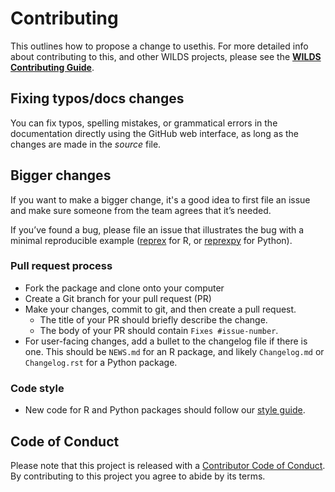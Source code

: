 <!-- 
Maintainers: This issue template comes from https://github.com/getwilds/.github
You're encouraged to add your own that's optimized for your repo -->

# Contributing

This outlines how to propose a change to usethis. 
For more detailed info about contributing to this, and other WILDS projects, please see the
[**WILDS Contributing Guide**](https://getwilds.org/guide/). 

## Fixing typos/docs changes

You can fix typos, spelling mistakes, or grammatical errors in the documentation directly using the GitHub web interface, as long as the changes are made in the _source_ file. 

## Bigger changes

If you want to make a bigger change, it's a good idea to first file an issue and make sure someone from the team agrees that it’s needed. 

If you’ve found a bug, please file an issue that illustrates the bug with a minimal 
reproducible example ([reprex](https://www.tidyverse.org/help/#reprex) for R, or [reprexpy](https://github.com/crew102/reprexpy) for Python).

### Pull request process

*   Fork the package and clone onto your computer
*   Create a Git branch for your pull request (PR)
*   Make your changes, commit to git, and then create a pull request.
    *   The title of your PR should briefly describe the change.
    *   The body of your PR should contain `Fixes #issue-number`.
*  For user-facing changes, add a bullet to the changelog file if there is one. This should be `NEWS.md` for an R package, and likely `Changelog.md` or `Changelog.rst` for a Python package.

### Code style

*   New code for R and Python packages should follow our [style guide](https://getwilds.org/guide/style.html). 

## Code of Conduct

Please note that this project is released with a
[Contributor Code of Conduct](CODE_OF_CONDUCT.md). By contributing to this
project you agree to abide by its terms.
